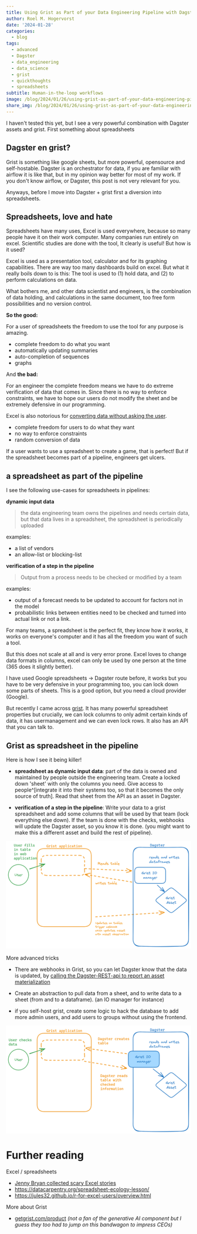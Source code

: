 ```yaml
---
title: Using Grist as Part of your Data Engineering Pipeline with Dagster
author: Roel M. Hogervorst
date: '2024-01-28'
categories:
  - blog
tags:
  - advanced
  - Dagster
  - data_engineering
  - data_science
  - grist
  - quickthoughts
  - spreadsheets
subtitle: Human-in-the-loop workflows
image: /blog/2024/01/26/using-grist-as-part-of-your-data-engineering-pipeline-with-dagster/grist-dagster-user-in-the-middle.png
share_img: /blog/2024/01/26/using-grist-as-part-of-your-data-engineering-pipeline-with-dagster/grist-dagster.png
---
```


<!-- content  -->

I haven't tested this yet, but I see a very powerful combination with Dagster assets and grist. First something about spreadsheets

## Dagster en grist?
Grist is something like google sheets, but more powerful, opensource and self-hostable.
Dagster is an orchestrator for data, if you are familiar with airflow it is like that, but in my opinion way better for most of my work. If you don't know airflow, or Dagster, this post is not very relevant for you. 

Anyways, before I move into Dagster + grist first a diversion into spreadsheets.

## Spreadsheets, love and hate
Spreadsheets have many uses, Excel is used everywhere, because so many people have it on their work computer. Many companies run entirely on excel. Scientific studies are done with the tool, It clearly is useful! But how is it used?

Excel is used as a presentation tool, calculator and for its graphing capabilities. There are way too many dashboards build on excel. But what it really boils down to is this:
The tool is used to (1) hold data, and (2) to perform calculations on data.  

What bothers me, and other data scientist and engineers, is the combination of data holding, and calculations in the same document, too free form possibilities and no version control. 

**So the good:**

For a user of spreadsheets the freedom to use the tool for any purpose is amazing. 
- complete freedom to do what you want
- automatically updating summaries
- auto-completion of sequences
- graphs


And **the bad:**

For an engineer the complete freedom means we have to do extreme verification of data that comes in. Since there is no way to enforce constraints, we have to hope our users do not modify the sheet and be extremely defensive in our programming. 

Excel is also notorious for [converting data without asking the user](https://github.com/jennybc/scary-excel-stories). 

- complete freedom for users to do what they want
- no way to enforce constraints
- random conversion of data


If a user wants to use a spreadsheet to create a game, that is perfect! But if the spreadsheet becomes part of a pipeline, engineers get ulcers. 

## a spreadsheet as part of the pipeline
I see the following use-cases for spreadsheets in pipelines:

**dynamic input data**
> the data engineering team owns the pipelines and needs certain data, but that data lives in a spreadsheet, the spreadsheet is periodically uploaded

examples:
- a list of vendors
- an allow-list or blocking-list


**verification of a step in the pipeline**
> Output from a process needs to be checked or modified by a team

examples:
- output of a forecast needs to be updated to account for factors not in the model
- probabilistic links between entities need to be checked and turned into actual link or not a link. 


For many teams, a spreadsheet is the perfect fit, they know how it works, it works on everyone's computer and it has all the freedom you want of such a tool.


But this does not scale at all and is very error prone. Excel loves to change data formats in columns, excel can only be used by one person at the time (365 does it slightly better). 

I have used Google spreadsheets -> Dagster route before, it works but you have
to be very defensive in your programming too, you can lock down some parts of sheets. This is a good option, but you need a cloud provider (Google).

But recently I came across [grist](https://www.getgrist.com/product/). It has many powerful spreadsheet properties but crucially, we can lock columns to only admit certain kinds of data, it has usermanagement and we can even lock rows. It also has an API that you can talk to.

## Grist as spreadsheet in the pipeline
Here is how I see it being killer!

- **spreadsheet as dynamic input data**: part of the data is owned and maintained by people outside the engineering team.  Create a locked down 'sheet' with only the columns you need. Give access to people^[integrate it into their systems too, so that it becomes the only source of truth]. Read that sheet from the API as an asset in Dagster. 

- **verification of a step in the pipeline**: Write your data to a grist spreadsheet and add some columns that will be used by that team (lock everything else down). If the team is done with the checks, webhooks will update the Dagster asset, so you know it is done.  (you might want to make this a different asset and build the rest of pipeline).

![](grist-dagster.png)

More advanced tricks
- There are webhooks in Grist, so you can let Dagster know that the data is updated, by [calling the Dagster-REST-api to report an asset materialization](https://docs.dagster.io/concepts/assets/external-assets#using-the-rest-api)

- Create an abstraction to pull data from a sheet, and to write data to a sheet (from and to a dataframe). (an IO manager for instance) 

- if you self-host grist, create some logic to hack the database to add more admin users, and add users to groups without using the frontend. 

![](grist-dagster-user-in-the-middle.png)


# Further reading

Excel / spreadsheets
- [Jenny Bryan collected scary Excel stories](https://github.com/jennybc/scary-excel-stories)
- https://datacarpentry.org/spreadsheet-ecology-lesson/
- https://jules32.github.io/r-for-excel-users/overview.html


More about Grist

- [getgrist.com/product](https://www.getgrist.com/product/) _(not a fan of the generative AI component but I guess they too had to jump on this bandwagon to impress CEOs)_